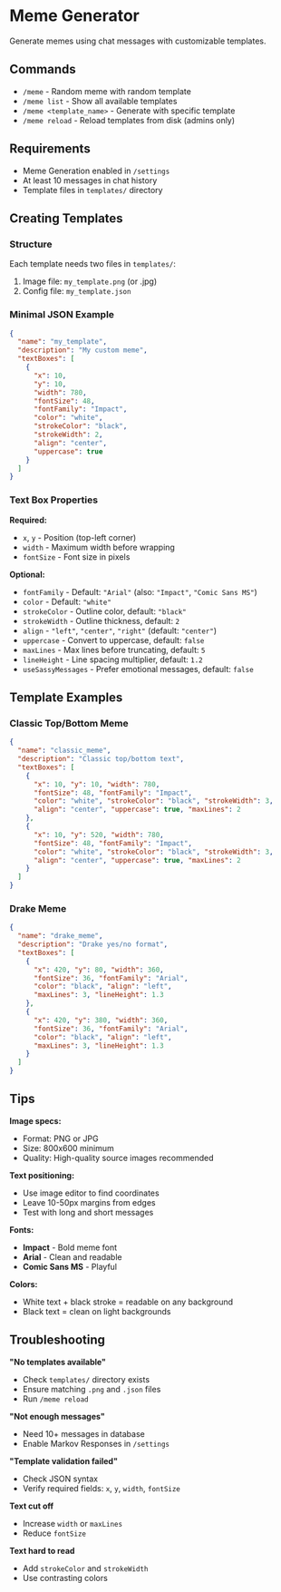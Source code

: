 # Meme Generator

Generate memes using chat messages with customizable templates.

## Commands

- `/meme` - Random meme with random template
- `/meme list` - Show all available templates
- `/meme <template_name>` - Generate with specific template
- `/meme reload` - Reload templates from disk (admins only)

## Requirements

- Meme Generation enabled in `/settings`
- At least 10 messages in chat history
- Template files in `templates/` directory

## Creating Templates

### Structure

Each template needs two files in `templates/`:
1. Image file: `my_template.png` (or .jpg)
2. Config file: `my_template.json`

### Minimal JSON Example

```json
{
  "name": "my_template",
  "description": "My custom meme",
  "textBoxes": [
    {
      "x": 10,
      "y": 10,
      "width": 780,
      "fontSize": 48,
      "fontFamily": "Impact",
      "color": "white",
      "strokeColor": "black",
      "strokeWidth": 2,
      "align": "center",
      "uppercase": true
    }
  ]
}
```

### Text Box Properties

**Required:**
- `x`, `y` - Position (top-left corner)
- `width` - Maximum width before wrapping
- `fontSize` - Font size in pixels

**Optional:**
- `fontFamily` - Default: `"Arial"` (also: `"Impact"`, `"Comic Sans MS"`)
- `color` - Default: `"white"`
- `strokeColor` - Outline color, default: `"black"`
- `strokeWidth` - Outline thickness, default: `2`
- `align` - `"left"`, `"center"`, `"right"` (default: `"center"`)
- `uppercase` - Convert to uppercase, default: `false`
- `maxLines` - Max lines before truncating, default: `5`
- `lineHeight` - Line spacing multiplier, default: `1.2`
- `useSassyMessages` - Prefer emotional messages, default: `false`

## Template Examples

### Classic Top/Bottom Meme
```json
{
  "name": "classic_meme",
  "description": "Classic top/bottom text",
  "textBoxes": [
    {
      "x": 10, "y": 10, "width": 780,
      "fontSize": 48, "fontFamily": "Impact",
      "color": "white", "strokeColor": "black", "strokeWidth": 3,
      "align": "center", "uppercase": true, "maxLines": 2
    },
    {
      "x": 10, "y": 520, "width": 780,
      "fontSize": 48, "fontFamily": "Impact",
      "color": "white", "strokeColor": "black", "strokeWidth": 3,
      "align": "center", "uppercase": true, "maxLines": 2
    }
  ]
}
```

### Drake Meme
```json
{
  "name": "drake_meme",
  "description": "Drake yes/no format",
  "textBoxes": [
    {
      "x": 420, "y": 80, "width": 360,
      "fontSize": 36, "fontFamily": "Arial",
      "color": "black", "align": "left",
      "maxLines": 3, "lineHeight": 1.3
    },
    {
      "x": 420, "y": 380, "width": 360,
      "fontSize": 36, "fontFamily": "Arial",
      "color": "black", "align": "left",
      "maxLines": 3, "lineHeight": 1.3
    }
  ]
}
```

## Tips

**Image specs:**
- Format: PNG or JPG
- Size: 800x600 minimum
- Quality: High-quality source images recommended

**Text positioning:**
- Use image editor to find coordinates
- Leave 10-50px margins from edges
- Test with long and short messages

**Fonts:**
- **Impact** - Bold meme font
- **Arial** - Clean and readable
- **Comic Sans MS** - Playful

**Colors:**
- White text + black stroke = readable on any background
- Black text = clean on light backgrounds

## Troubleshooting

**"No templates available"**
- Check `templates/` directory exists
- Ensure matching `.png` and `.json` files
- Run `/meme reload`

**"Not enough messages"**
- Need 10+ messages in database
- Enable Markov Responses in `/settings`

**"Template validation failed"**
- Check JSON syntax
- Verify required fields: `x`, `y`, `width`, `fontSize`

**Text cut off**
- Increase `width` or `maxLines`
- Reduce `fontSize`

**Text hard to read**
- Add `strokeColor` and `strokeWidth`
- Use contrasting colors

